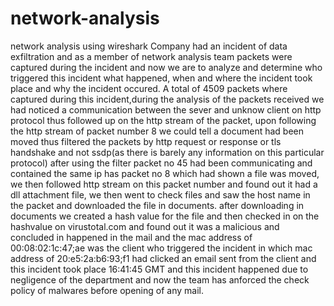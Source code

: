 # network-analysis
network analysis using wireshark
Company had an incident of data exfiltration and as a member of network analysis team packets were captured during the incident and now we are to analyze and determine who triggered this incident what happened, when and where the incident took place and why the incident occured.
A total of 4509 packets where captured during this incident,during the analysis of the packets received we had noticed a communication between the sever and unknow client on http protocol thus followed up on the http stream of the packet, upon following the http stream of packet number 8 we could tell a document had been moved  thus filtered the packets by http request or response or tls handshake and not ssdp(as there is barely any information on this particular protocol)
after using the filter packet no 45 had been communicating and contained the same ip has packet no 8 which had shown a file was moved, we then followed http stream on this packet number and found out it had a dll attachment file, we then went to check files and saw the host name in the packet and downloaded the file in documents.
after downloading in documents we created a hash value for the file and then checked in on the hashvalue on virustotal.com and found out it was a malicious and concluded in happened in the mail and the mac address of 00:08:02:1c:47;ae was the client who triggered the incident in which mac address of 20:e5:2a:b6:93;f1 had clicked an email sent from the client and this incident took place 16:41:45 GMT and this incident happened due to negligence of the department and now the team has anforced the check policy of malwares before opening of any mail.
